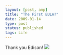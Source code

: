 ```yaml
---
layout: [post, amp]
title: "The First EULA?"
date: 2009-01-14
type: post
status: published
tags: Life
---
```



Thank you Edison! ![](http://farm4.static.flickr.com/3477/3195262056_e8e4bf192c.jpg?v=0)
